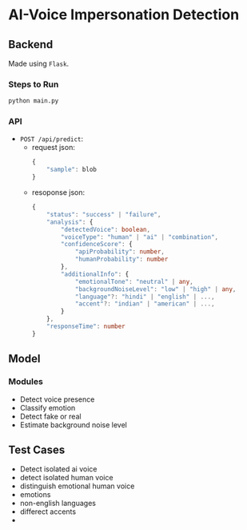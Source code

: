 # AI-Voice Impersonation Detection

## Backend

Made using `Flask`.

### Steps to Run

```bash
python main.py
```

### API

- `POST /api/predict`:
    - request json:
        ```ts
        {
            "sample": blob
        }
        ```
    - resoponse json:
        ```ts
        {
            "status": "success" | "failure",
            "analysis": {
                "detectedVoice": boolean,
                "voiceType": "human" | "ai" | "combination",
                "confidenceScore": {
                    "apiProbability": number,
                    "humanProbability": number
                },
                "additionalInfo": {
                    "emotionalTone": "neutral" | any,
                    "backgroundNoiseLevel": "low" | "high" | any,
                    "language"?: "hindi" | "english" | ...,
                    "accent"?: "indian" | "american" | ...,
                }
            },
            "responseTime": number
        }
        ```

## Model

### Modules
- Detect voice presence
- Classify emotion
- Detect fake or real
- Estimate background noise level

## Test Cases
- Detect isolated ai voice
- detect isolated human voice
- distinguish emotional human voice
- emotions
- non-english languages
- differect accents
- 